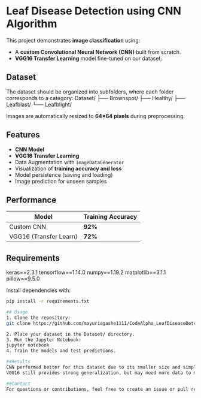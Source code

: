 # Leaf Disease Detection using CNN Algorithm

This project demonstrates **image classification** using:
- A **custom Convolutional Neural Network (CNN)** built from scratch.
- **VGG16 Transfer Learning** model fine-tuned on our dataset.

## Dataset
The dataset should be organized into subfolders, where each folder corresponds to a category:
Dataset/
├── Brownspot/
├── Healthy/
├── Leafblast/
└── Leafblight/

Images are automatically resized to **64×64 pixels** during preprocessing.

## Features
- **CNN Model**
- **VGG16 Transfer Learning**
- Data Augmentation with `ImageDataGenerator`
- Visualization of **training accuracy and loss**
- Model persistence (saving and loading)
- Image prediction for unseen samples

## Performance
| Model                  | Training Accuracy |
|------------------------|-------------------|
| Custom CNN             | **92%**           |
| VGG16 (Transfer Learn) | **72%**           |

## Requirements
keras==2.3.1
tensorflow==1.14.0
numpy==1.19.2
matplotlib==3.1.1
pillow==9.5.0

Install dependencies with:
```bash
pip install -r requirements.txt

## Usage
1. Clone the repository:
git clone https://github.com/mayuriagashe1111/CodeAlpha_LeafDiseaseDetection.git

2. Place your dataset in the Dataset/ directory.
3. Run the Jupyter Notebook:
jupyter notebook
4. Train the models and test predictions.

##Results
CNN performed better for this dataset due to its smaller size and simplicity.
VGG16 still provides strong generalization, but may need more data to match CNN accuracy.

##Contact
For questions or contributions, feel free to create an issue or pull request.


